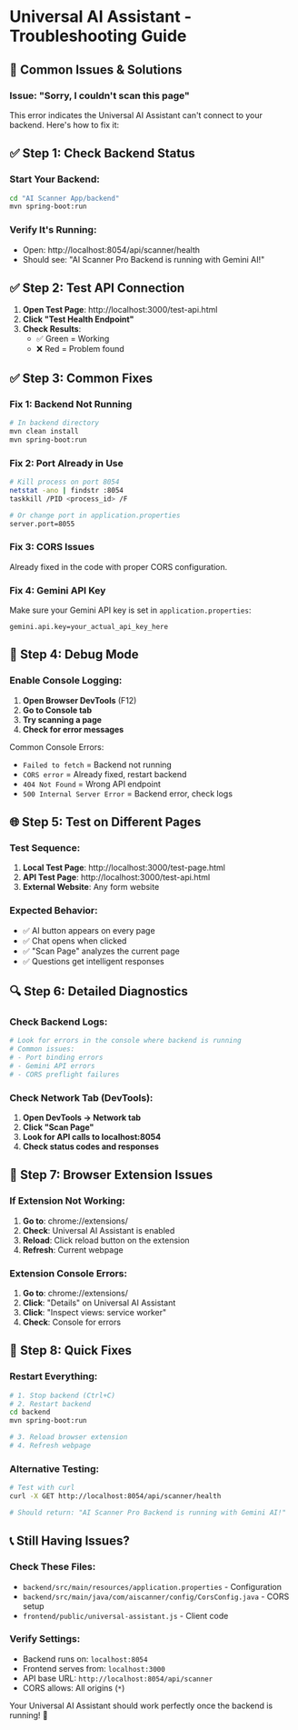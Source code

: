 # Universal AI Assistant - Troubleshooting Guide

## 🚨 Common Issues & Solutions

### Issue: "Sorry, I couldn't scan this page"

This error indicates the Universal AI Assistant can't connect to your backend. Here's how to fix it:

## ✅ **Step 1: Check Backend Status**

### Start Your Backend:
```bash
cd "AI Scanner App/backend"
mvn spring-boot:run
```

### Verify It's Running:
- Open: http://localhost:8054/api/scanner/health
- Should see: "AI Scanner Pro Backend is running with Gemini AI!"

## ✅ **Step 2: Test API Connection**

1. **Open Test Page**: http://localhost:3000/test-api.html
2. **Click "Test Health Endpoint"**
3. **Check Results**:
   - ✅ Green = Working
   - ❌ Red = Problem found

## ✅ **Step 3: Common Fixes**

### Fix 1: Backend Not Running
```bash
# In backend directory
mvn clean install
mvn spring-boot:run
```

### Fix 2: Port Already in Use
```bash
# Kill process on port 8054
netstat -ano | findstr :8054
taskkill /PID <process_id> /F

# Or change port in application.properties
server.port=8055
```

### Fix 3: CORS Issues
Already fixed in the code with proper CORS configuration.

### Fix 4: Gemini API Key
Make sure your Gemini API key is set in `application.properties`:
```properties
gemini.api.key=your_actual_api_key_here
```

## 🔧 **Step 4: Debug Mode**

### Enable Console Logging:
1. **Open Browser DevTools** (F12)
2. **Go to Console tab**
3. **Try scanning a page**
4. **Check for error messages**

Common Console Errors:
- `Failed to fetch` = Backend not running
- `CORS error` = Already fixed, restart backend
- `404 Not Found` = Wrong API endpoint
- `500 Internal Server Error` = Backend error, check logs

## 🌐 **Step 5: Test on Different Pages**

### Test Sequence:
1. **Local Test Page**: http://localhost:3000/test-page.html
2. **API Test Page**: http://localhost:3000/test-api.html
3. **External Website**: Any form website

### Expected Behavior:
- ✅ AI button appears on every page
- ✅ Chat opens when clicked
- ✅ "Scan Page" analyzes the current page
- ✅ Questions get intelligent responses

## 🔍 **Step 6: Detailed Diagnostics**

### Check Backend Logs:
```bash
# Look for errors in the console where backend is running
# Common issues:
# - Port binding errors
# - Gemini API errors
# - CORS preflight failures
```

### Check Network Tab (DevTools):
1. **Open DevTools → Network tab**
2. **Click "Scan Page"**
3. **Look for API calls to localhost:8054**
4. **Check status codes and responses**

## 📱 **Step 7: Browser Extension Issues**

### If Extension Not Working:
1. **Go to**: chrome://extensions/
2. **Check**: Universal AI Assistant is enabled
3. **Reload**: Click reload button on the extension
4. **Refresh**: Current webpage

### Extension Console Errors:
1. **Go to**: chrome://extensions/
2. **Click**: "Details" on Universal AI Assistant
3. **Click**: "Inspect views: service worker"
4. **Check**: Console for errors

## 🚀 **Step 8: Quick Fixes**

### Restart Everything:
```bash
# 1. Stop backend (Ctrl+C)
# 2. Restart backend
cd backend
mvn spring-boot:run

# 3. Reload browser extension
# 4. Refresh webpage
```

### Alternative Testing:
```bash
# Test with curl
curl -X GET http://localhost:8054/api/scanner/health

# Should return: "AI Scanner Pro Backend is running with Gemini AI!"
```

## 📞 **Still Having Issues?**

### Check These Files:
- `backend/src/main/resources/application.properties` - Configuration
- `backend/src/main/java/com/aiscanner/config/CorsConfig.java` - CORS setup
- `frontend/public/universal-assistant.js` - Client code

### Verify Settings:
- Backend runs on: `localhost:8054`
- Frontend serves from: `localhost:3000`
- API base URL: `http://localhost:8054/api/scanner`
- CORS allows: All origins (`*`)

Your Universal AI Assistant should work perfectly once the backend is running! 🎉
